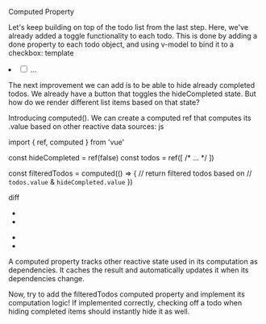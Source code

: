 Computed Property

Let's keep building on top of the todo list from the last step. Here, we've already added a toggle functionality to each todo. This is done by adding a done property to each todo object, and using v-model to bind it to a checkbox:
template

<li v-for="todo in todos">
  <input type="checkbox" v-model="todo.done">
  ...
</li>

The next improvement we can add is to be able to hide already completed todos. We already have a button that toggles the hideCompleted state. But how do we render different list items based on that state?

Introducing computed(). We can create a computed ref that computes its .value based on other reactive data sources:
js

import { ref, computed } from 'vue'

const hideCompleted = ref(false)
const todos = ref([
  /* ... */
])

const filteredTodos = computed(() => {
  // return filtered todos based on
  // `todos.value` & `hideCompleted.value`
})

diff

- <li v-for="todo in todos">
+ <li v-for="todo in filteredTodos">

A computed property tracks other reactive state used in its computation as dependencies. It caches the result and automatically updates it when its dependencies change.

Now, try to add the filteredTodos computed property and implement its computation logic! If implemented correctly, checking off a todo when hiding completed items should instantly hide it as well.